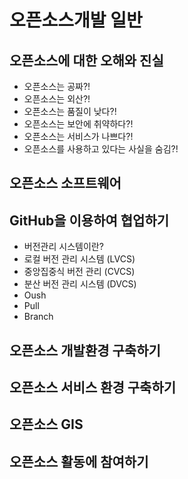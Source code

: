 # 오픈소스개발 일반

## 오픈소스에 대한 오해와 진실
- 오픈소스는 공짜?!
- 오픈소스는 외산?!
- 오픈소스는 품질이 낮다?!
- 오픈소스는 보안에 취약하다?!
- 오픈소스는 서비스가 나쁘다?!
- 오픈소스를 사용하고 있다는 사실을 숨김?!

## 오픈소스 소프트웨어

## GitHub을 이용하여 협업하기
- 버전관리 시스템이란?
 - 로컬 버전 관리 시스템 (LVCS)
 - 중앙집중식 버전 관리 (CVCS)
 - 분산 버전 관리 시스템 (DVCS)
- Oush
- Pull
- Branch


## 오픈소스 개발환경 구축하기

## 오픈소스 서비스 환경 구축하기

## 오픈소스 GIS
 
## 오픈소스 활동에 참여하기
